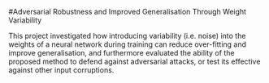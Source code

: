 #Adversarial Robustness and Improved Generalisation Through Weight Variability

This project investigated how introducing variability (i.e. noise) into the weights of a neural network during training can reduce over-fitting and improve generalisation, and furthermore evaluated the ability of the proposed method to defend against adversarial attacks, or test its effective against other input corruptions.
